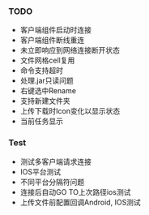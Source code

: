 
### TODO
* 客户端组件启动时连接
* 客户端组件断线重连
* 未立即响应到网络连接断开状态
* 文件网格cell复用
* 命令支持超时
* 处理.jar只读问题
* 右键选中Rename
* 支持新建文件夹
* 上传下载时Icon变化以显示状态
* 当前任务显示

### Test
* 测试多客户端请求连接
* IOS平台测试
* 不同平台分隔符问题
* 连接后自动GO TO上次路径ios测试
* 上传文件前配置回调Android, IOS测试